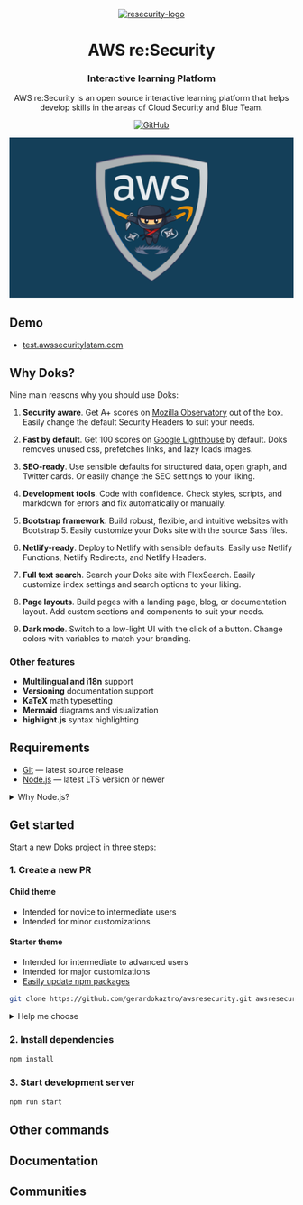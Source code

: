<p align="center">
  <a href="https://test.awssecuritylatam.com">
    <img alt="resecurity-logo" src="https://test.awssecuritylatam.com/logo-main_new.svg" width="60">
  </a>
</p>

<h1 align="center">
  AWS re:Security
</h1>

<h3 align="center">
  Interactive learning Platform
</h3>

<p align="center">
  AWS re:Security is an open source interactive learning platform that helps develop skills in the areas of Cloud Security and Blue Team.
</p>

<p align="center">
  <a href="https://github.com/gerardokaztro/awsresecurity/blob/master/LICENSE">
    <img src="https://img.shields.io/github/license/h-enk/doks-child-theme?style=flat-square" alt="GitHub">
  </a>
</p>

![AWS re:Security — Interactive Learning Platfomr](https://github.com/gerardokaztro/awsresecurity/blob/main/images/resecurity.png)

## Demo

- [test.awssecuritylatam.com](https://test.awssecuritylatam.com/)

## Why Doks?

Nine main reasons why you should use Doks:

1. __Security aware__. Get A+ scores on [Mozilla Observatory](https://observatory.mozilla.org/analyze/doks.netlify.app) out of the box. Easily change the default Security Headers to suit your needs.

2. __Fast by default__. Get 100 scores on [Google Lighthouse](https://googlechrome.github.io/lighthouse/viewer/?gist=59aafe464a68f8bc30b8e9a636d5b053) by default. Doks removes unused css, prefetches links, and lazy loads images.

3. __SEO-ready__. Use sensible defaults for structured data, open graph, and Twitter cards. Or easily change the SEO settings to your liking.

4. __Development tools__. Code with confidence. Check styles, scripts, and markdown for errors and fix automatically or manually.

5. __Bootstrap framework__. Build robust, flexible, and intuitive websites with Bootstrap 5. Easily customize your Doks site with the source Sass files.

6. __Netlify-ready__. Deploy to Netlify with sensible defaults. Easily use Netlify Functions, Netlify Redirects, and Netlify Headers.

7. __Full text search__. Search your Doks site with FlexSearch. Easily customize index settings and search options to your liking.

8. __Page layouts__. Build pages with a landing page, blog, or documentation layout. Add custom sections and components to suit your needs.

9. __Dark mode__. Switch to a low-light UI with the click of a button. Change colors with variables to match your branding.

### Other features

- __Multilingual and i18n__ support
- __Versioning__ documentation support
- __KaTeX__ math typesetting
- __Mermaid__ diagrams and visualization
- __highlight.js__ syntax highlighting

## Requirements

- [Git](https://git-scm.com/) — latest source release
- [Node.js](https://nodejs.org/) — latest LTS version or newer

<details>
<summary>Why Node.js?</summary>

Doks uses npm (included with Node.js) to centralize dependency management, making it [easy to update](https://getdoks.org/docs/help/how-to-update/) resources, build tooling, plugins, and build scripts.

</details>

## Get started

Start a new Doks project in three steps:

### 1. Create a new PR



#### Child theme

- Intended for novice to intermediate users
- Intended for minor customizations

#### Starter theme

- Intended for intermediate to advanced users
- Intended for major customizations
- [Easily update npm packages](https://getdoks.org/docs/help/how-to-update/)

```bash
git clone https://github.com/gerardokaztro/awsresecurity.git awsresecurity && cd awsresecurity
```

<details>
<summary>Help me choose</summary>

Not sure which one is for you? Pick the child theme.

</details>

### 2. Install dependencies

```bash
npm install
```

### 3. Start development server

```bash
npm run start
```

## Other commands


## Documentation


## Communities

